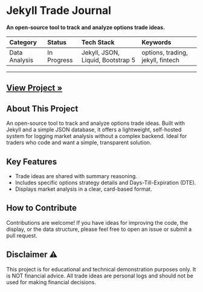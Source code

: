 # Jekyll Trade Journal

**An open-source tool to track and analyze options trade ideas.**

| Category | Status      | Tech Stack                      | Keywords                          |
| :------- | :---------- | :------------------------------ | :-------------------------------- |
| Data Analysis | In Progress | Jekyll, JSON, Liquid, Bootstrap 5 | options, trading, jekyll, fintech |

---
[**View Project »**](/docs/trade-ideas)
---

## About This Project
An open-source tool to track and analyze options trade ideas. Built with Jekyll and a simple JSON database, it offers a lightweight, self-hosted system for logging market analysis without a complex backend. Ideal for traders who code and want a simple, transparent solution.

## Key Features
* Trade ideas are shared with summary reasoning.
* Includes specific options strategy details and Days-Till-Expiration (DTE).
* Displays market analysis in a clear, card-based format.

## How to Contribute
Contributions are welcome! If you have ideas for improving the code, the display, or the data structure, please feel free to open an issue or submit a pull request.

## Disclaimer ⚠️
This project is for educational and technical demonstration purposes only. It is NOT financial advice. All trade ideas are personal logs and should not be used for making financial decisions.


